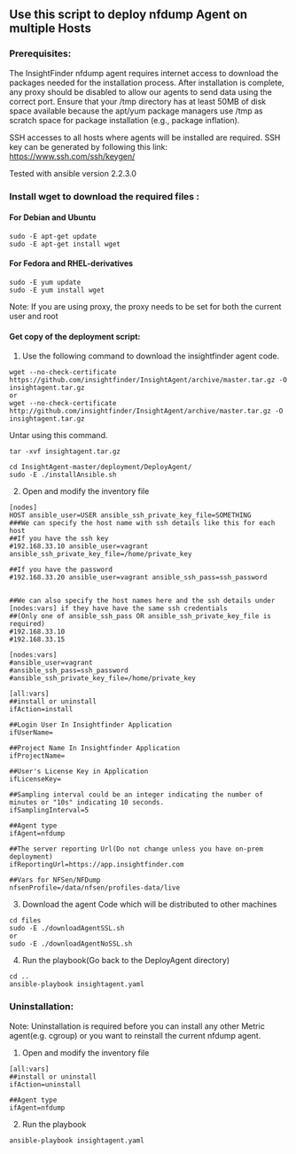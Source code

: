 ## Use this script to deploy nfdump Agent on multiple Hosts

### Prerequisites:

The InsightFinder nfdump agent requires internet access to download the packages needed for the installation process. After installation is complete, any proxy should be disabled to allow our agents to send data using the correct port. Ensure that your /tmp directory has at least 50MB of disk space available because the apt/yum package managers use /tmp as scratch space for package installation (e.g., package inflation).

SSH accesses to all hosts where agents will be installed are required. SSH key can be generated by following this link:
https://www.ssh.com/ssh/keygen/

Tested with ansible version 2.2.3.0

### Install wget to download the required files :
#### For Debian and Ubuntu
```
sudo -E apt-get update
sudo -E apt-get install wget
```
#### For Fedora and RHEL-derivatives
```
sudo -E yum update
sudo -E yum install wget
```
Note: If you are using proxy, the proxy needs to be set for both the current user and root
#### Get copy of the deployment script:
1) Use the following command to download the insightfinder agent code.
```
wget --no-check-certificate https://github.com/insightfinder/InsightAgent/archive/master.tar.gz -O insightagent.tar.gz
or
wget --no-check-certificate http://github.com/insightfinder/InsightAgent/archive/master.tar.gz -O insightagent.tar.gz

```
Untar using this command.
```
tar -xvf insightagent.tar.gz
```
```
cd InsightAgent-master/deployment/DeployAgent/
sudo -E ./installAnsible.sh
```
2) Open and modify the inventory file

```
[nodes]
HOST ansible_user=USER ansible_ssh_private_key_file=SOMETHING
###We can specify the host name with ssh details like this for each host
##If you have the ssh key
#192.168.33.10 ansible_user=vagrant ansible_ssh_private_key_file=/home/private_key

##If you have the password
#192.168.33.20 ansible_user=vagrant ansible_ssh_pass=ssh_password


##We can also specify the host names here and the ssh details under [nodes:vars] if they have have the same ssh credentials
##(Only one of ansible_ssh_pass OR ansible_ssh_private_key_file is required)
#192.168.33.10
#192.168.33.15

[nodes:vars]
#ansible_user=vagrant
#ansible_ssh_pass=ssh_password
#ansible_ssh_private_key_file=/home/private_key

[all:vars]
##install or uninstall
ifAction=install

##Login User In Insightfinder Application
ifUserName=

##Project Name In Insightfinder Application
ifProjectName=

##User's License Key in Application
ifLicenseKey=

##Sampling interval could be an integer indicating the number of minutes or "10s" indicating 10 seconds.
ifSamplingInterval=5

##Agent type
ifAgent=nfdump

##The server reporting Url(Do not change unless you have on-prem deployment)
ifReportingUrl=https://app.insightfinder.com

##Vars for NFSen/NFDump
nfsenProfile=/data/nfsen/profiles-data/live
```


3) Download the agent Code which will be distributed to other machines
```
cd files
sudo -E ./downloadAgentSSL.sh
or
sudo -E ./downloadAgentNoSSL.sh
```
4) Run the playbook(Go back to the DeployAgent directory)
```
cd ..
ansible-playbook insightagent.yaml
```

### Uninstallation:
Note: Uninstallation is required before you can install any other Metric agent(e.g. cgroup) or you want to reinstall the current nfdump agent.

1) Open and modify the inventory file
```
[all:vars]
##install or uninstall
ifAction=uninstall
```

```
##Agent type
ifAgent=nfdump
```
2) Run the playbook
```
ansible-playbook insightagent.yaml
```
